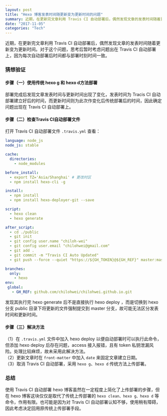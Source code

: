 ```yaml
---
layout: post
title: "Hexo 博客发表时间随更新变为更新时间的问题"
summary: 近期，在更新完文章利用 Travis CI 自动部署后，偶然发现文章的发表时间随着更新变为更新时间。对于这个问题，思考后暂时考虑问题出在 Travis CI 自动部署上，因为每次自动部署后时间都与部署时刻时间一致。
date: "2017-11-05"
categories: "Tech"
---
```


近期，在更新完文章利用 Travis CI 自动部署后，偶然发现文章的发表时间随着更新变为更新时间。对于这个问题，思考后暂时考虑问题出在 Travis CI 自动部署上，因为每次自动部署后时间都与部署时刻时间一致。

### 猜想验证

#### 步骤（一）使用传统 hexo g 和 hexo d方法部署

部署完成后发现文章发表时间与更新时间出现了变化，发表时间为 Tracis CI 自动部署建立好后的时间，而更新时间则为此次作变化后传统部署后的时间，因此确定问题出现在 Travis CI 自动部署上。

#### 步骤（二）检查Travis CI自动部署文件

打开 Travis CI 自动部署文件 `.travis.yml` 查看：

```yml
language: node_js
node_js: stable

cache:
  directories:
    - node_modules

before_install:
  - export TZ='Asia/Shanghai' # 更改时区
  - npm install hexo-cli -g

install:
  - npm install
  - npm install hexo-deployer-git --save

script:
  - hexo clean
  - hexo generate

after_script:
  - cd ./public
  - git init
  - git config user.name "chiloh-wei"
  - git config user.email "chilohwei@gmail.com"
  - git add .
  - git commit -m "Travis CI Auto Updated"
  - git push --force --quiet "https://${GH_TOKEN}@${GH_REF}" master:master

branches:
  only:
    - hexo
env:
 global:
   - GH_REF: github.com/chilohwei/chilohwei.github.io.git
```

发现其执行完 hexo generate 后不是直接执行 hexo deploy ，而是切换到 hexo 分支 public 目录下将更新的文件强制提交到 master 分支，故可能无法区分发表时间和更新时间。

#### 步骤（三）解决方法

（1）在 `.travis.yml` 文件中加入 hexo deploy 以便自动部署时可以执行此命令，但添加 hexo deploy 后存在问题，access 接入报错，且有 token 私钥泄漏风险。处理比较麻烦，故未采用此解决方法。  
（2）更新文章时在 `front-matter` 中加入 `date` 来固定文章建立日期。  
（3）取消 Travis CI 自动部署，采用 `hexo g`、`hexo d` 传统方法上传部署。

### 总结

使用 Travis CI 自动部署 hexo 博客虽然在一定程度上简化了上传部署的步骤，但在 hexo 博客这块仅仅是取代了传统上传部署的 `hexo clean、hexo g、hexo d` 等命令，作用有限。也可能是因为对 Travis CI 自动部署认知不够，使用稍有障碍，因此考虑决定回用原传统上传部署手段。
